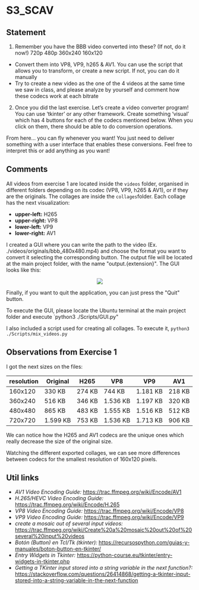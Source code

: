 # S3_SCAV

## Statement

1) Remember you have the BBB video converted into these? (If not, do it now!)
720p
480p
360x240
160x120

- Convert them into VP8, VP9, h265 & AV1. You can use the script that allows you to transform, or create a new script. If not, you can do it manually
- Try to create a new video as the one of the 4 videos at the same time we saw in class, and please analyze by yourself and comment how these codecs work at each bitrate

2) Once you did the last exercise. Let’s create a video converter program! You can use ‘tkinter’ or any other framework.
Create something ‘visual’ which has 4 buttons for each of the codecs mentioned below. When you click on them, there should be able to do conversion operations.

From here… you can fly whenever you want!
You just need to deliver something with a user interface that enables these conversions. Feel free to interpret this or add anything as you want!

## Comments

All videos from exercise 1 are located inside the `videos` folder, organised in different folders depending on its codec (VP8, VP9, h265 & AV1), or if they are the originals. The collages are inside the `collages`folder. Each collage has the next visualization:

- **upper-left:** H265
- **upper-right:** VP8
- **lower-left:** VP9
- **lower-right:** AV1

I created a GUI where you can write the path to the video (Ex. ./videos/originals/bbb_480x480.mp4) and choose the format you want to convert it selecting the corresponding button. The output file will be located at the main project folder, with the name "output.{extension}". The GUI looks like this:
<p align="center">
<img src=https://user-images.githubusercontent.com/72571435/203330869-a35851ee-488f-4921-842f-cd7b379f0b83.png />
</p>

Finally, if you want to quit the application, you can just press the "Quit" button.

To execute the GUI, please locate the Ubuntu terminal at the main project folder and execute `python3 ./Scripts/GUI.py"

I also included a script used for creating all collages. To execute it, `python3 ./Scripts/mix_videos.py`

## Observations from Exercise 1

I got the next sizes on the files:

| resolution | Original | H265 | VP8 | VP9 | AV1 |
| --- | --- | --- | --- | --- | --- |
| 160x120| 330 KB | 274 KB | 744 KB | 1.181 KB | 218 KB |
| 360x240 | 516 KB | 346 KB | 1.536 KB | 1.197 KB | 320 KB |
| 480x480| 865 KB | 483 KB | 1.555 KB | 1.516 KB | 512 KB |
| 720x720 | 1.599 KB | 753 KB | 1.536 KB | 1.713 KB | 906 KB |

We can notice how the H265 and AV1 codecs are the unique ones which really decrease the size of the original size. 

Watching the different exported collages, we can see more differences between codecs for the smallest resolution of 160x120 pixels. 

## Util links

- *AV1 Video Encoding Guide:* https://trac.ffmpeg.org/wiki/Encode/AV1
- *H.265/HEVC Video Encoding Guide:* https://trac.ffmpeg.org/wiki/Encode/H.265
- *VP8 Video Encoding Guide:* https://trac.ffmpeg.org/wiki/Encode/VP8
- *VP9 Video Encoding Guide:* https://trac.ffmpeg.org/wiki/Encode/VP9
- *create a mosaic out of several input videos:* https://trac.ffmpeg.org/wiki/Create%20a%20mosaic%20out%20of%20several%20input%20videos
- *Botón (Button) en Tcl/Tk (tkinter):* https://recursospython.com/guias-y-manuales/boton-button-en-tkinter/
- *Entry Widgets in Tkinter:* https://python-course.eu/tkinter/entry-widgets-in-tkinter.php
- *Getting a TKinter input stored into a string variable in the next function?:* https://stackoverflow.com/questions/26414868/getting-a-tkinter-input-stored-into-a-string-variable-in-the-next-function
